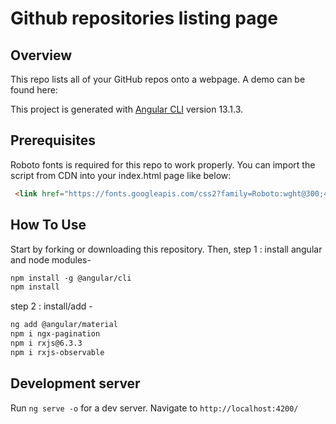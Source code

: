 # Github repositories listing page

## Overview

This repo lists all of your GitHub repos onto a webpage. A demo can be found here:


This project is generated with [Angular CLI](https://github.com/angular/angular-cli) version 13.1.3.

## Prerequisites

Roboto fonts is required for this repo to work properly. You can import the script from CDN into your index.html page like below:

```html
 <link href="https://fonts.googleapis.com/css2?family=Roboto:wght@300;400;500&display=swap" rel="stylesheet">
 ```


## How To Use
Start by forking or downloading this repository. Then,
step 1 : install angular and node modules-

```html
npm install -g @angular/cli
npm install
```

step 2 : install/add -

```html
ng add @angular/material 
npm i ngx-pagination
npm i rxjs@6.3.3  
npm i rxjs-observable
```


## Development server

Run `ng serve -o` for a dev server. Navigate to `http://localhost:4200/`

